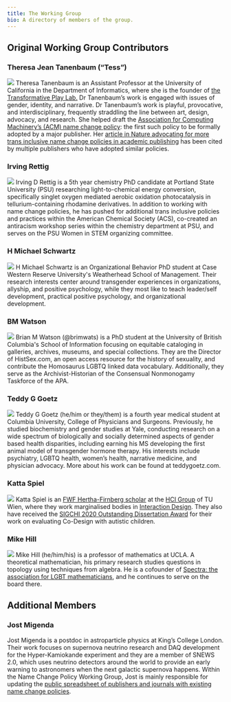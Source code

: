 ```yaml
---
title: The Working Group
bio: A directory of members of the group.
---
```

## Original Working Group Contributors
### Theresa Jean Tanenbaum (“Tess”)
![](https://publicationethics.org/files/u7140/theresa-tanenbaum-90x90.jpg)
Theresa Tanenbaum is an Assistant Professor at the University of California in the Department of Informatics, where she is the founder of [the Transformative Play Lab.](https://transformativeplay.ics.uci.edu/Tess-Tanenbaum/) Dr Tanenbaum’s work is engaged with issues of gender, identity, and narrative. Dr Tanenbaum’s work is playful, provocative, and interdisciplinary, frequently straddling the line between art, design, advocacy, and research. She helped draft the [Association for Computing Machinery’s (ACM) name change policy](https://www.acm.org/publications/policies/author-name-changes): the first such policy to be formally adopted by a major publisher. Her [article in Nature advocating for more trans inclusive name change policies in academic publishing](https://doi.org/10.1038/d41586-020-02145-3) has been cited by multiple publishers who have adopted similar policies.

### Irving Rettig
![](https://publicationethics.org/files/u7140/irving-rettig-90x90.jpg)
Irving D Rettig is a 5th year chemistry PhD candidate at Portland State University (PSU) researching light-to-chemical energy conversion, specifically singlet oxygen mediated aerobic oxidation photocatalysis in tellurium-containing rhodamine derivatives. In addition to working with name change policies, he has pushed for additional trans inclusive policies and practices within the American Chemical Society (ACS), co-created an antiracism workshop series within the chemistry department at PSU, and serves on the PSU Women in STEM organizing committee.

### H Michael Schwartz
![](https://publicationethics.org/files/u7140/h-michael-schwartz-90x90_0.jpg)
H Michael Schwartz is an Organizational Behavior PhD student at Case Western Reserve University's Weatherhead School of Management. Their research interests center around transgender experiences in organizations, allyship, and positive psychology, while they most like to teach leader/self development, practical positive psychology, and organizational development.

### BM Watson
![](https://publicationethics.org/files/u7140/bm-watson-90x90.jpg)
Brian M Watson (@brimwats) is a PhD student at the University of British Columbia's School of Information focusing on equitable cataloging in galleries, archives, museums, and special collections. They are the Director of HistSex.com, an open access resource for the history of sexuality, and contribute the Homosaurus LGBTQ linked data vocabulary. Additionally, they serve as the Archivist-Historian of the Consensual Nonmonogamy Taskforce of the APA.

### Teddy G Goetz
![](https://publicationethics.org/files/u7140/teddy-goetz-90x90.jpg)
Teddy G Goetz (he/him or they/them) is a fourth year medical student at Columbia University, College of Physicians and Surgeons. Previously, he studied biochemistry and gender studies at Yale, conducting research on a wide spectrum of biologically and socially determined aspects of gender based health disparities, including earning his MS developing the first animal model of transgender hormone therapy. His interests include psychiatry, LGBTQ health, women’s health, narrative medicine, and physician advocacy. More about his work can be found at teddygoetz.com.

### Katta Spiel
![](https://publicationethics.org/files/u7140/katta-spiel-90x90.jpg)
Katta Spiel is an [FWF Hertha-Firnberg scholar](https://www.fwf.ac.at/en/research-funding/fwf-programmes/firnberg-programme) at the [HCI Group](http://igw.tuwien.ac.at/hci/) of TU Wien, where they work marginalised bodies in [Interaction Design](https://exceptional-norms.at/). They also have received the [SIGCHI 2020 Outstanding Dissertation Award](https://sigchi.org/awards-sigchi-award-recipients-2020-sigchi-awards/) for their work on evaluating Co-Design with autistic children.

### Mike Hill
![](https://publicationethics.org/files/u7140/mike-hill-90x90.jpg)
Mike Hill (he/him/his) is a professor of mathematics at UCLA. A theoretical mathematician, his primary research studies questions in topology using techniques from algebra. He is a cofounder of [Spectra: the association for LGBT mathematicians](http://lgbtmath.org/), and he continues to serve on the board there.

## Additional Members
### Jost Migenda
Jost Migenda is a postdoc in astroparticle physics at King’s College London. Their work focuses on supernova neutrino research and DAQ development for the Hyper-Kamiokande experiment and they are a member of SNEWS 2.0, which uses neutrino detectors around the world to provide an early warning to astronomers when the next galactic supernova happens.
Within the Name Change Policy Working Group, Jost is mainly responsible for updating the [public spreadsheet of publishers and journals with existing name change policies](/resources/authors/).